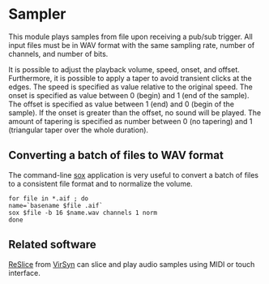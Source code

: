# Sampler

This module plays samples from file upon receiving a pub/sub trigger. All input files must be in WAV format with the same sampling rate, number of channels, and number of bits.

It is possible to adjust the playback volume, speed, onset, and offset. Furthermore, it is possible to apply a taper to avoid transient clicks at the edges. The speed is specified as value relative to the original speed. The onset is specified as value between 0 (begin) and 1 (end of the sample). The offset is specified as value between 1 (end) and 0 (begin of the sample). If the onset is greater than the offset, no sound will be played. The amount of tapering is specified as number between 0 (no tapering) and 1 (triangular taper over the whole duration).

## Converting a batch of files to WAV format

The command-line [sox](http://sox.sourceforge.net) application is very useful to convert a batch of files to a consistent file format and to normalize the volume.

```
for file in *.aif ; do
name=`basename $file .aif`
sox $file -b 16 $name.wav channels 1 norm
done
```

## Related software

[ReSlice](https://itunes.apple.com/us/app/reslice/id1187609531?mt=8) from [VirSyn](http://www.virsyn.de/) can slice and play audio samples using MIDI or touch interface.
